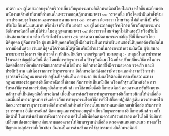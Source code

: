 มาตรา ๔๔ ผู้ใดประกอบธุรกิจบริการเกี่ยวกับธุรกรรมทางอิเล็กทรอนิกส์โดยไม่แจ้ง
หรือขึ้นทะเบียนต่อพนักงานเจ้าหน้าที่ตามที่กำหนดในพระราชกฤษฎีกาตามมาตรา ๓๓ วรรคหนึ่ง
หรือโดยฝ่าฝืนคำสั่งห้ามการประกอบธุรกิจของคณะกรรมการตามมาตรา ๓๓ วรรคหก
ต้องระวางโทษจำคุกไม่เกินหนึ่งปี หรือปรับไม่เกินหนึ่งแสนบาท หรือทั้งจำทั้งปรับ
มาตรา ๔๕ ผู้ใดประกอบธุรกิจบริการเกี่ยวกับธุรกรรมทางอิเล็กทรอนิกส์โดยไม่ได้รับ
ใบอนุญาตตามมาตรา ๓๔ ต้องระวางโทษจำคุกไม่เกินสองปี หรือปรับไม่เกินสองแสนบาท หรือ
ทั้งจําทั้งปรับ
มาตรา ๔๖ บรรดาความผิดตามพระราชบัญญัตินี้ที่กระทำโดยนิติบุคคล ผู้จัดการหรือ
ผู้แทนนิติบุคคลหรือผู้ซึ่งมีส่วนร่วมในการดำเนินงานของนิติบุคคลต้องรับผิดในความผิดนั้นด้วย
เว้นแต่พิสูจน์ได้ว่าตนมิได้รู้เห็นหรือมีส่วนร่วมในการกระทําความผิดนั้น
ผู้รับสนองพระบรมราชโองการ
พันตำรวจโท ทักษิณ ชินวัตร
นายกรัฐมนตรี
หมายเหตุ :- เหตุผลในการประกาศใช้พระราชบัญญัติฉบับนี้ คือ โดยที่การทำธุรกรรมใน
ปัจจุบันมีแนวโน้มที่จะปรับเปลี่ยนวิธีการในการติดต่อสื่อสารที่อาศัยการพัฒนาการเทคโนโลยีทาง
อิเล็กทรอนิกส์ซึ่งมีความสะดวก รวดเร็ว และมีประสิทธิภาพ แต่เนื่องจากการทําธุรกรรมทาง
อิเล็กทรอนิกส์ดังกล่าวมีความแตกต่างจากวิธีการทำธุรกรรมซึ่งมีกฎหมายรองรับอยู่ในปัจจุบันเป็น
อย่างมาก อันส่งผลให้ต้องมีการรองรับสถานะทางกฎหมายของข้อมูลทางอิเล็กทรอนิกส์ให้เสมอ
กับการทําเป็นหนังสือ หรือหลักฐานเป็นหนังสือ การรับรองวิธีการส่งและรับข้อมูลอิเล็กทรอนิกส์
การใช้ลายมือชื่ออิเล็กทรอนิกส์ ตลอดจนการรับฟังพยานหลักฐานที่เป็นข้อมูลอิเล็กทรอนิกส์
เพื่อเป็นการส่งเสริมการทำธุรกรรมทางอิเล็กทรอนิกส์ให้น่าเชื่อถือ และมีผลในทางกฎหมาย
เช่นเดียวกับการทำธุรกรรมโดยวิธีการทั่วไปที่เคยปฏิบัติอยู่เดิม ควรกำหนดให้มีคณะกรรมการ
ธุรกรรมทางอิเล็กทรอนิกส์ทำหน้าที่วางนโยบายกำหนดหลักเกณฑ์เพื่อส่งเสริมการทำธุรกรรมทาง
อิเล็กทรอนิกส์ ติดตามดูแลการประกอบธุรกิจเกี่ยวกับธุรกรรมทางอิเล็กทรอนิกส์ รวมทั้งมีหน้าที่
ในการส่งเสริมการพัฒนาการทางเทคโนโลยีเพื่อติดตามความก้าวหน้าของเทคโนโลยี ซึ่งมีการ
เปลี่ยนแปลงและพัฒนาศักยภาพตลอดเวลาให้มีมาตรฐานน่าเชื่อถือ ตลอดจนเสนอแนะแนว
ทางแก้ไขปัญหาและอุปสรรคที่เกี่ยวข้อง อันจะเป็นการส่งเสริมการใช้ธุรกรรมทางอิเล็กทรอนิกส์
